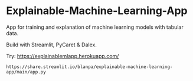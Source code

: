 # Explainable-Machine-Learning-App

App for training and explanation of machine learning models with tabular data.

Build with Streamlit, PyCaret & Dalex.

Try:
    https://explainablemlapp.herokuapp.com/

    https://share.streamlit.io/blanpa/explainable-machine-learning-app/main/app.py

